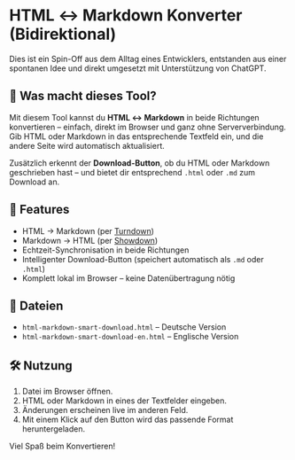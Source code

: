 # HTML ↔ Markdown Konverter (Bidirektional)

Dies ist ein Spin-Off aus dem Alltag eines Entwicklers, entstanden aus einer spontanen Idee und direkt umgesetzt mit Unterstützung von ChatGPT.

## 🔄 Was macht dieses Tool?

Mit diesem Tool kannst du **HTML ↔ Markdown** in beide Richtungen konvertieren – einfach, direkt im Browser und ganz ohne Serververbindung. Gib HTML oder Markdown in das entsprechende Textfeld ein, und die andere Seite wird automatisch aktualisiert.

Zusätzlich erkennt der **Download-Button**, ob du HTML oder Markdown geschrieben hast – und bietet dir entsprechend `.html` oder `.md` zum Download an.

## 🧩 Features

- HTML → Markdown (per [Turndown](https://github.com/mixmark-io/turndown))
- Markdown → HTML (per [Showdown](https://github.com/showdownjs/showdown))
- Echtzeit-Synchronisation in beide Richtungen
- Intelligenter Download-Button (speichert automatisch als `.md` oder `.html`)
- Komplett lokal im Browser – keine Datenübertragung nötig

## 📁 Dateien

- `html-markdown-smart-download.html` – Deutsche Version
- `html-markdown-smart-download-en.html` – Englische Version

## 🛠 Nutzung

1. Datei im Browser öffnen.
2. HTML oder Markdown in eines der Textfelder eingeben.
3. Änderungen erscheinen live im anderen Feld.
4. Mit einem Klick auf den Button wird das passende Format heruntergeladen.

Viel Spaß beim Konvertieren!